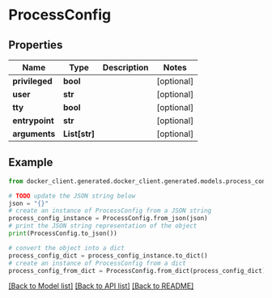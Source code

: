 # ProcessConfig


## Properties

Name | Type | Description | Notes
------------ | ------------- | ------------- | -------------
**privileged** | **bool** |  | [optional] 
**user** | **str** |  | [optional] 
**tty** | **bool** |  | [optional] 
**entrypoint** | **str** |  | [optional] 
**arguments** | **List[str]** |  | [optional] 

## Example

```python
from docker_client.generated.docker_client.generated.models.process_config import ProcessConfig

# TODO update the JSON string below
json = "{}"
# create an instance of ProcessConfig from a JSON string
process_config_instance = ProcessConfig.from_json(json)
# print the JSON string representation of the object
print(ProcessConfig.to_json())

# convert the object into a dict
process_config_dict = process_config_instance.to_dict()
# create an instance of ProcessConfig from a dict
process_config_from_dict = ProcessConfig.from_dict(process_config_dict)
```
[[Back to Model list]](../README.md#documentation-for-models) [[Back to API list]](../README.md#documentation-for-api-endpoints) [[Back to README]](../README.md)


